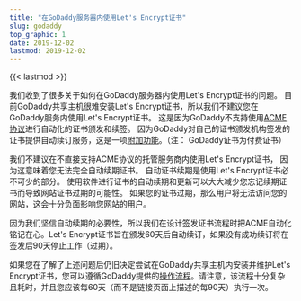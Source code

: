 ```yaml
---
title: "在GoDaddy服务器内使用Let's Encrypt证书"
slug: godaddy
top_graphic: 1
date: 2019-12-02
lastmod: 2019-12-02
---
```



{{< lastmod >}}

我们收到了很多关于如何在GoDaddy服务器内使用Let's Encrypt证书的问题。 目前GoDaddy共享主机很难安装Let's Encrypt证书，所以我们不建议您在GoDaddy服务内使用Let's Encrypt证书。 这是因为GoDaddy不支持使用[ACME协议][1]进行自动化的证书颁发和续签。 因为GoDaddy对自己的证书颁发机构签发的证书提供自动续订服务，这是一项[附加功能][2]。（注： GoDaddy证书为付费证书）

我们不建议在不直接支持ACME协议的托管服务商内使用Let's Encrypt证书， 因为这意味着您无法完全自动续期证书。 自动证书续期是使用Let's Encrypt证书必不可少的部分。 使用软件进行证书的自动续期和更新可以大大减少您忘记续期证书而导致网站证书过期的可能性。 如果您的证书过期，那么用户将无法访问您的网站，这会十分负面影响您网站的用户。

因为我们坚信自动续期的必要性，所以我们在设计签发证书流程时把ACME自动化铭记在心。Let's Encrypt证书旨在颁发60天后自动续订，如果没有成功续订将在签发后90天停止工作（过期）。

如果您在了解了上述问题后仍旧决定尝试在GoDaddy共享主机内安装并维护Let's Encrypt证书，您可以遵循GoDaddy提供的[操作流程][3]。请注意，该流程十分复杂且耗时，并且您应该每60天（而不是链接页面上描述的每90天）执行一次。

[1]: https://tools.ietf.org/html/rfc8555
[2]: https://www.godaddy.com/web-security/ssl-certificate
[3]: https://www.godaddy.com/help/install-a-lets-encrypt-certificate-on-your-cpanel-hosting-account-28023

